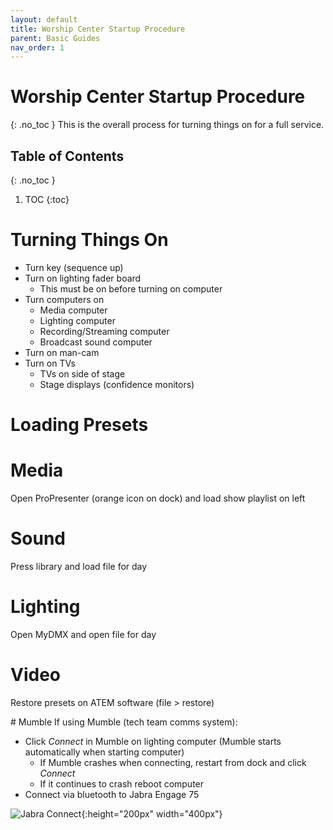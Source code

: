 ```yaml
---
layout: default
title: Worship Center Startup Procedure
parent: Basic Guides
nav_order: 1
---
```


# Worship Center Startup Procedure
{: .no_toc }
This is the overall process for turning things on for a full service.

## Table of Contents
{: .no_toc }

1. TOC
{:toc}

# Turning Things On
- Turn key (sequence up)
- Turn on lighting fader board
  - This must be on before turning on computer
- Turn computers on
  - Media computer
  - Lighting computer
  - Recording/Streaming computer
  - Broadcast sound computer
- Turn on man-cam
- Turn on TVs
  - TVs on side of stage
  - Stage displays (confidence monitors)

# Loading Presets

# Media
Open ProPresenter (orange icon on dock) and load show playlist on left

# Sound
Press library and load file for day

# Lighting
Open MyDMX and open file for day

# Video
Restore presets on ATEM software (file > restore)

<div style="break-after:page"></div>
# Mumble
If using Mumble (tech team comms system):

- Click *Connect* in Mumble on lighting computer (Mumble starts automatically when starting computer)
  - If Mumble crashes when connecting, restart from dock and click *Connect*
  - If it continues to crash reboot computer
- Connect via bluetooth to Jabra Engage 75

![Jabra Connect](/tech-help-docs/assets/images/startup/jabra-connect.png){:height="200px" width="400px"}
